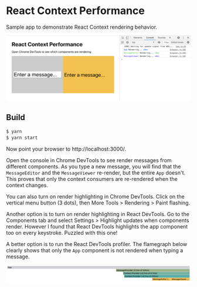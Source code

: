 # React Context Performance

Sample app to demonstrate React Context rendering behavior.

![Screen Shot](assets/screen-shot.png)

## Build

```bash
$ yarn
$ yarn start
```

Now point your browser to http://localhost:3000/.

Open the console in Chrome DevTools to see render messages from different
components. As you type a new message, you will find that the `MessageEditor`
and the `MessageViewer` re-render, but the entire `App` doesn't. This proves
that only the context consumers are re-rendered when the context changes.

You can also turn on render highlighting in Chrome DevTools. Click on the
vertical menu button (3 dots), then More Tools > Rendering > Paint flashing.

Another option is to turn on render highlighting in React DevTools. Go to the
Components tab and select Settings > Highlight updates when components render.
However I found that React DevTools highlights the app component too on every
keystroke. Puzzled with this one!

A better option is to run the React DevTools profiler. The flamegraph below
clearly shows that only the `App` component is not rendered when typing a
message.

![Flamegraph](assets/flamegraph.png)
